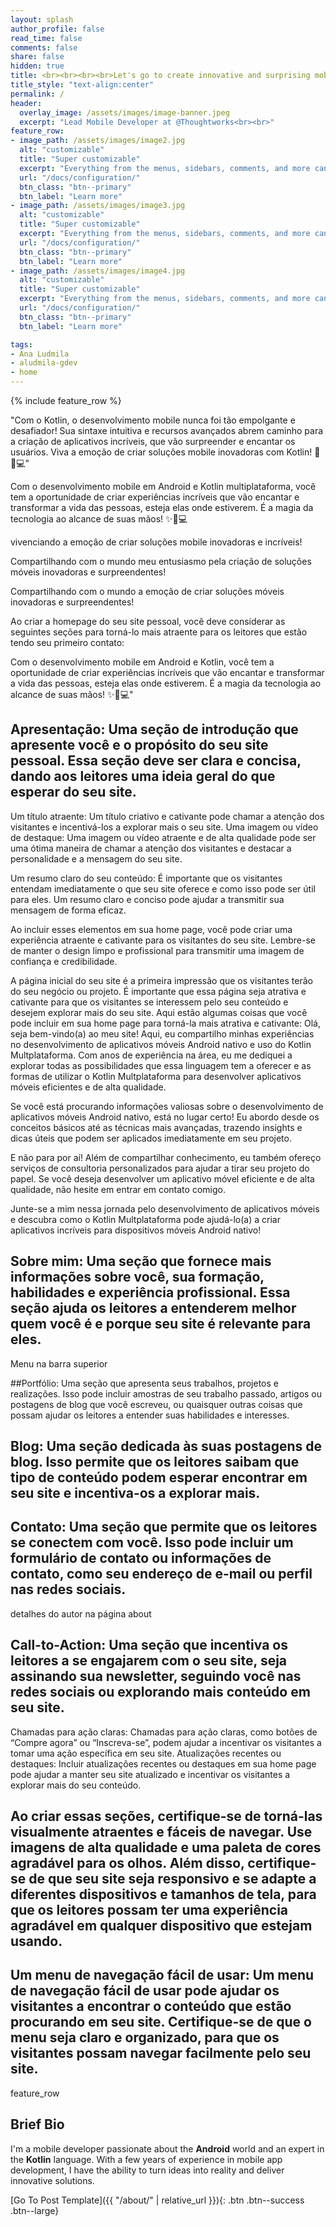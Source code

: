 ```yaml
---
layout: splash
author_profile: false
read_time: false
comments: false
share: false
hidden: true
title: <br><br><br><br>Let's go to create innovative and surprising mobile solutions!
title_style: "text-align:center"
permalink: /
header:
  overlay_image: /assets/images/image-banner.jpeg
  excerpt: "Lead Mobile Developer at @Thoughtworks<br><br>"
feature_row:
- image_path: /assets/images/image2.jpg
  alt: "customizable"
  title: "Super customizable"
  excerpt: "Everything from the menus, sidebars, comments, and more can be configured or set with YAML Front Matter."
  url: "/docs/configuration/"
  btn_class: "btn--primary"
  btn_label: "Learn more"
- image_path: /assets/images/image3.jpg
  alt: "customizable"
  title: "Super customizable"
  excerpt: "Everything from the menus, sidebars, comments, and more can be configured or set with YAML Front Matter."
  url: "/docs/configuration/"
  btn_class: "btn--primary"
  btn_label: "Learn more"
- image_path: /assets/images/image4.jpg
  alt: "customizable"
  title: "Super customizable"
  excerpt: "Everything from the menus, sidebars, comments, and more can be configured or set with YAML Front Matter."
  url: "/docs/configuration/"
  btn_class: "btn--primary"
  btn_label: "Learn more"

tags:
- Ana Ludmila
- aludmila-gdev
- home
---
```



{% include feature_row %}

"Com o Kotlin, o desenvolvimento mobile nunca foi tão empolgante e desafiador! Sua sintaxe intuitiva e recursos avançados abrem caminho para a criação de aplicativos incríveis, que vão surpreender e encantar os usuários. Viva a emoção de criar soluções mobile inovadoras com Kotlin! 🚀📱💻"


Com o desenvolvimento mobile em Android e Kotlin multiplataforma, você tem a oportunidade de criar experiências incríveis que vão encantar e transformar a vida das pessoas, esteja elas onde estiverem. É a magia da tecnologia ao alcance de suas mãos! ✨📲💻

 vivenciando a emoção de criar soluções mobile inovadoras e incríveis!

Compartilhando com o mundo meu entusiasmo pela criação de soluções móveis inovadoras e surpreendentes!

Compartilhando com o mundo a emoção de criar soluções móveis inovadoras e surpreendentes!

Ao criar a homepage do seu site pessoal, você deve considerar as seguintes seções para torná-lo mais atraente para os leitores que estão tendo seu primeiro contato:

Com o desenvolvimento mobile em Android e Kotlin, você tem a oportunidade de criar experiências incríveis que vão encantar e transformar a vida das pessoas, esteja elas onde estiverem. É a magia da tecnologia ao alcance de suas mãos! ✨📲💻"

## Apresentação: Uma seção de introdução que apresente você e o propósito do seu site pessoal. Essa seção deve ser clara e concisa, dando aos leitores uma ideia geral do que esperar do seu site.
Um título atraente: Um título criativo e cativante pode chamar a atenção dos visitantes e incentivá-los a explorar mais o seu site.
Uma imagem ou vídeo de destaque: Uma imagem ou vídeo atraente e de alta qualidade pode ser uma ótima maneira de chamar a atenção dos visitantes e destacar a personalidade e a mensagem do seu site.

Um resumo claro do seu conteúdo: É importante que os visitantes entendam imediatamente o que seu site oferece e como isso pode ser útil para eles. Um resumo claro e conciso pode ajudar a transmitir sua mensagem de forma eficaz.

Ao incluir esses elementos em sua home page, você pode criar uma experiência atraente e cativante para os visitantes do seu site. Lembre-se de manter o design limpo e profissional para transmitir uma imagem de confiança e credibilidade.

A página inicial do seu site é a primeira impressão que os visitantes terão do seu negócio ou projeto. É importante que essa página seja atrativa e cativante para que os visitantes se interessem pelo seu conteúdo e desejem explorar mais do seu site. Aqui estão algumas coisas que você pode incluir em sua home page para torná-la mais atrativa e cativante:
Olá, seja bem-vindo(a) ao meu site! Aqui, eu compartilho minhas experiências no desenvolvimento de aplicativos móveis Android nativo e uso do Kotlin Multplataforma. Com anos de experiência na área, eu me dediquei a explorar todas as possibilidades que essa linguagem tem a oferecer e as formas de utilizar o Kotlin Multplataforma para desenvolver aplicativos móveis eficientes e de alta qualidade.

Se você está procurando informações valiosas sobre o desenvolvimento de aplicativos móveis Android nativo, está no lugar certo! Eu abordo desde os conceitos básicos até as técnicas mais avançadas, trazendo insights e dicas úteis que podem ser aplicados imediatamente em seu projeto.

E não para por aí! Além de compartilhar conhecimento, eu também ofereço serviços de consultoria personalizados para ajudar a tirar seu projeto do papel. Se você deseja desenvolver um aplicativo móvel eficiente e de alta qualidade, não hesite em entrar em contato comigo.

Junte-se a mim nessa jornada pelo desenvolvimento de aplicativos móveis e descubra como o Kotlin Multplataforma pode ajudá-lo(a) a criar aplicativos incríveis para dispositivos móveis Android nativo!

## Sobre mim: Uma seção que fornece mais informações sobre você, sua formação, habilidades e experiência profissional. Essa seção ajuda os leitores a entenderem melhor quem você é e porque seu site é relevante para eles.

Menu na barra superior

##Portfólio: Uma seção que apresenta seus trabalhos, projetos e realizações. Isso pode incluir amostras de seu trabalho passado, artigos ou postagens de blog que você escreveu, ou quaisquer outras coisas que possam ajudar os leitores a entender suas habilidades e interesses.

## Blog: Uma seção dedicada às suas postagens de blog. Isso permite que os leitores saibam que tipo de conteúdo podem esperar encontrar em seu site e incentiva-os a explorar mais.

## Contato: Uma seção que permite que os leitores se conectem com você. Isso pode incluir um formulário de contato ou informações de contato, como seu endereço de e-mail ou perfil nas redes sociais.
detalhes do autor na página about

## Call-to-Action: Uma seção que incentiva os leitores a se engajarem com o seu site, seja assinando sua newsletter, seguindo você nas redes sociais ou explorando mais conteúdo em seu site.
Chamadas para ação claras: Chamadas para ação claras, como botões de “Compre agora” ou “Inscreva-se”, podem ajudar a incentivar os visitantes a tomar uma ação específica em seu site.
Atualizações recentes ou destaques: Incluir atualizações recentes ou destaques em sua home page pode ajudar a manter seu site atualizado e incentivar os visitantes a explorar mais do seu conteúdo.


## Ao criar essas seções, certifique-se de torná-las visualmente atraentes e fáceis de navegar. Use imagens de alta qualidade e uma paleta de cores agradável para os olhos. Além disso, certifique-se de que seu site seja responsivo e se adapte a diferentes dispositivos e tamanhos de tela, para que os leitores possam ter uma experiência agradável em qualquer dispositivo que estejam usando.

## Um menu de navegação fácil de usar: Um menu de navegação fácil de usar pode ajudar os visitantes a encontrar o conteúdo que estão procurando em seu site. Certifique-se de que o menu seja claro e organizado, para que os visitantes possam navegar facilmente pelo seu site.








feature_row


## Brief Bio
I'm a mobile developer passionate about the **Android** world and an expert in the **Kotlin** language. With a few years of experience in mobile app development, I have the ability to turn ideas into reality and deliver innovative solutions.
<div id='featured'></div>

[Go To Post Template]({{ "/about/" | relative_url }}){: .btn .btn--success .btn--large}

<div id='featured'></div>

